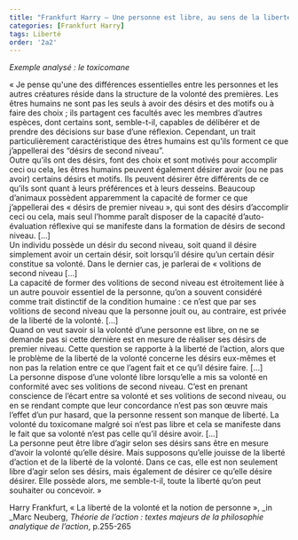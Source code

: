 ```yaml
---
title: "Frankfurt Harry – Une personne est libre, au sens de la liberté de la volonté, quand ses désirs sont en accord avec les désirs qu'elle désire avoir"
categories: [Frankfurt Harry]
tags: Liberté
order: '2a2'
---
```


_Exemple analysé : le toxicomane_

« Je pense qu'une des différences essentielles entre les personnes et les autres créatures réside dans la structure de la volonté des premières. Les êtres humains ne sont pas les seuls à avoir des désirs et des motifs ou à faire des choix ; ils partagent ces facultés avec les membres d’autres espèces, dont certains sont, semble-t-il, capables de délibérer et de prendre des décisions sur base d’une réflexion. Cependant, un trait particulièrement caractéristique des êtres humains est qu’ils forment ce que j’appellerai des “désirs de second niveau”.  
Outre qu’ils ont des désirs, font des choix et sont motivés pour accomplir ceci ou cela, les êtres humains peuvent également désirer avoir (ou ne pas avoir) certains désirs et motifs. Ils peuvent désirer être différents de ce qu’ils sont quant à leurs préférences et à leurs desseins. Beaucoup d’animaux possèdent apparemment la capacité de former ce que j’appellerai des « désirs de premier niveau », qui sont des désirs d’accomplir ceci ou cela, mais seul l’homme paraît disposer de la capacité d’auto-évaluation réflexive qui se manifeste dans la formation de désirs de second niveau. […]  
Un individu possède un désir du second niveau, soit quand il désire simplement avoir un certain désir, soit lorsqu’il désire qu’un certain désir constitue sa volonté. Dans le dernier cas, je parlerai de « volitions de second niveau […]  
La capacité de former des volitions de second niveau est étroitement liée à un autre pouvoir essentiel de la personne, qu’on a souvent considéré comme trait distinctif de la condition humaine : ce n’est que par ses volitions de second niveau que la personne jouit ou, au contraire, est privée de la liberté de la volonté. […]  
Quand on veut savoir si la volonté d’une personne est libre, on ne se demande pas si cette dernière est en mesure de réaliser ses désirs de premier niveau. Cette question se rapporte à la liberté de l’action, alors que le problème de la liberté de la volonté concerne les désirs eux-mêmes et non pas la relation entre ce que l’agent fait et ce qu’il désire faire. […]  
La personne dispose d’une volonté libre lorsqu’elle a mis sa volonté en conformité avec ses volitions de second niveau. C’est en prenant conscience de l’écart entre sa volonté et ses volitions de second niveau, ou en se rendant compte que leur concordance n’est pas son œuvre mais l’effet d’un pur hasard, que la personne ressent son manque de liberté. La volonté du toxicomane malgré soi n’est pas libre et cela se manifeste dans le fait que sa volonté n’est pas celle qu’il désire avoir. […]  
La personne peut être libre d’agir selon ses désirs sans être en mesure d’avoir la volonté qu’elle désire. Mais supposons qu’elle jouisse de la liberté d’action et de la liberté de la volonté. Dans ce cas, elle est non seulement libre d’agir selon ses désirs, mais également de désirer ce qu’elle désire désirer. Elle possède alors, me semble-t-il, toute la liberté qu’on peut souhaiter ou concevoir. »

Harry Frankfurt, « La liberté de la volonté et la notion de personne », _in _Marc Neuberg, _Théorie de l’action : textes majeurs de la philosophie analytique de l’action_, p.255-265
